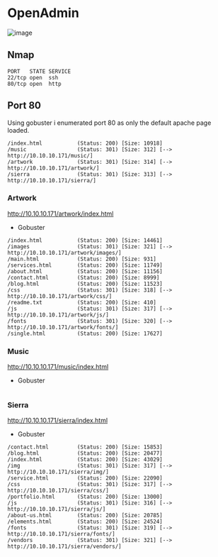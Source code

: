# OpenAdmin 

![image](https://user-images.githubusercontent.com/5285547/124369170-d137d380-dc60-11eb-90cd-9aca9d30f8ef.png)

## Nmap 

```
PORT   STATE SERVICE
22/tcp open  ssh
80/tcp open  http
```


## Port 80

Using gobuster i enumerated port 80 as only the default apache page loaded. 

```
/index.html           (Status: 200) [Size: 10918]
/music                (Status: 301) [Size: 312] [--> http://10.10.10.171/music/]
/artwork              (Status: 301) [Size: 314] [--> http://10.10.10.171/artwork/]
/sierra               (Status: 301) [Size: 313] [--> http://10.10.10.171/sierra/] 
```

### Artwork

http://10.10.10.171/artwork/index.html

- Gobuster
```
/index.html           (Status: 200) [Size: 14461]
/images               (Status: 301) [Size: 321] [--> http://10.10.10.171/artwork/images/]
/main.html            (Status: 200) [Size: 931]                                          
/services.html        (Status: 200) [Size: 11749]                                        
/about.html           (Status: 200) [Size: 11156]                                        
/contact.html         (Status: 200) [Size: 8999]                                         
/blog.html            (Status: 200) [Size: 11523]                                        
/css                  (Status: 301) [Size: 318] [--> http://10.10.10.171/artwork/css/]   
/readme.txt           (Status: 200) [Size: 410]                                          
/js                   (Status: 301) [Size: 317] [--> http://10.10.10.171/artwork/js/]    
/fonts                (Status: 301) [Size: 320] [--> http://10.10.10.171/artwork/fonts/] 
/single.html          (Status: 200) [Size: 17627]  
```

### Music

http://10.10.10.171/music/index.html

- Gobuster
```

```


### Sierra

http://10.10.10.171/sierra/index.html

- Gobuster
```
/contact.html         (Status: 200) [Size: 15853]
/blog.html            (Status: 200) [Size: 20477]
/index.html           (Status: 200) [Size: 43029]
/img                  (Status: 301) [Size: 317] [--> http://10.10.10.171/sierra/img/]
/service.html         (Status: 200) [Size: 22090]                                    
/css                  (Status: 301) [Size: 317] [--> http://10.10.10.171/sierra/css/]
/portfolio.html       (Status: 200) [Size: 13000]                                    
/js                   (Status: 301) [Size: 316] [--> http://10.10.10.171/sierra/js/] 
/about-us.html        (Status: 200) [Size: 20785]                                    
/elements.html        (Status: 200) [Size: 24524]                                    
/fonts                (Status: 301) [Size: 319] [--> http://10.10.10.171/sierra/fonts/]
/vendors              (Status: 301) [Size: 321] [--> http://10.10.10.171/sierra/vendors/]
```



